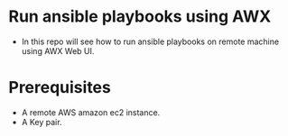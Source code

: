 # Run ansible playbooks using AWX 
* In this repo will see how to run ansible playbooks on remote machine using AWX Web UI.

# Prerequisites
* A remote AWS amazon ec2 instance.
* A Key pair. 

